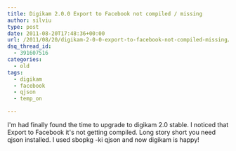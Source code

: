 ```yaml
---
title: Digikam 2.0.0 Export to Facebook not compiled / missing
author: silviu
type: post
date: 2011-08-20T17:48:36+00:00
url: /2011/08/20/digikam-2-0-0-export-to-facebook-not-compiled-missing/
dsq_thread_id:
  - 391607516
categories:
  - old
tags:
  - digikam
  - facebook
  - qjson
  - temp_on

---
```

I'm had finally found the time to upgrade to digikam 2.0 stable. I noticed that Export to Facebook it's not getting compiled. Long story short you need qjson installed. I used sbopkg -ki qjson and now digikam is happy!